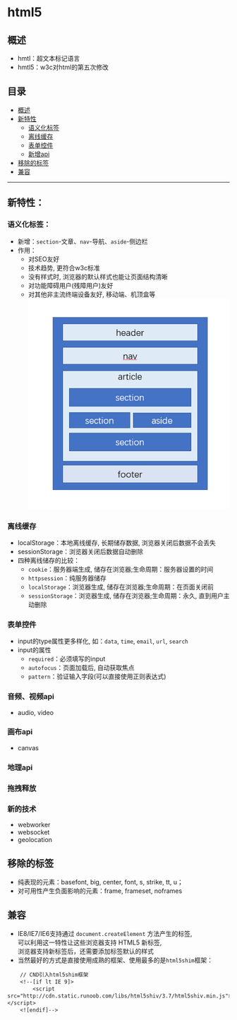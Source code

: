 	

# html5
## 概述
* hmtl：超文本标记语言
* hmtl5：w3c对html的第五次修改

## 目录
* [概述](#概述)
* [新特性](#新特性)
	* [语义化标签](#语义化标签)
	* [离线缓存](#离线缓存)
	* [表单控件](#表单控件)
	* [新增api](#新增api)
* [移除的标签](#移除的标签)
* [兼容](#兼容)
***

## 新特性：
### 语义化标签：
* 新增：`section`-文章、`nav`-导航、`aside`-侧边栏
* 作用：
	* 对SEO友好
	* 技术趋势, 更符合w3c标准
	* 没有样式时, 浏览器的默认样式也能让页面结构清晰
	* 对功能障碍用户(残障用户)友好
	* 对其他非主流终端设备友好, 移动端、机顶盒等
	![](/images/layout.png "html5经典页面设计")
### 离线缓存
* localStorage：本地离线缓存, 长期储存数据, 浏览器关闭后数据不会丢失
* sessionStorage：浏览器关闭后数据自动删除
* 四种离线储存的比较：
	* `cookie`：服务器端生成, 储存在浏览器;生命周期：服务器设置的时间
	* `httpsession`：纯服务器储存
	* `localStorage`：浏览器生成, 储存在浏览器;生命周期：在页面关闭前
	* `sessionStorage`：浏览器生成, 储存在浏览器;生命周期：永久, 直到用户主动删除
### 表单控件
* input的type属性更多样化, 如：`data`, `time`, `email`, `url`, `search`
* input的属性
	* `required`：必须填写的input
	* `autofocus`：页面加载后, 自动获取焦点
	* `pattern`：验证输入字段(可以直接使用正则表达式)
### 音频、视频api
* audio, video
### 画布api
* canvas
### 地理api
### 拖拽释放
### 新的技术
* webworker
* websocket
* geolocation
## 移除的标签
* 纯表现的元素：basefont, big, center, font, s, strike, tt, u；
* 对可用性产生负面影响的元素：frame, frameset, noframes
## 兼容
* IE8/IE7/IE6支持通过 `document.createElement` 方法产生的标签,          
	可以利用这一特性让这些浏览器支持 HTML5 新标签,         
	浏览器支持新标签后，还需要添加标签默认的样式         
* 当然最好的方式是直接使用成熟的框架、使用最多的是`html5shim`框架：
````
	// CND引入html5shim框架
	<!--[if lt IE 9]>
		<script src="http://cdn.static.runoob.com/libs/html5shiv/3.7/html5shiv.min.js"></script>
	<![endif]-->
````



